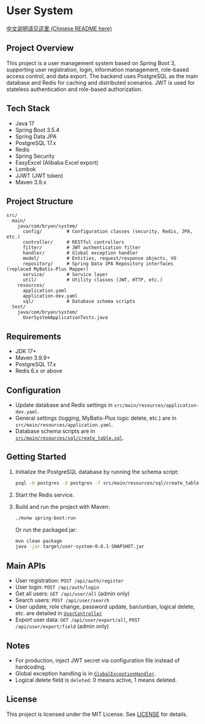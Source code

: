 # User System

[中文说明请见这里 (Chinese README here)](./README_zh.md)

## Project Overview

This project is a user management system based on Spring Boot 3, supporting user registration, login, information management, role-based access control, and data export. The backend uses PostgreSQL as the main database and Redis for caching and distributed scenarios. JWT is used for stateless authentication and role-based authorization.

## Tech Stack

- Java 17
- Spring Boot 3.5.4
- Spring Data JPA
- PostgreSQL 17.x
- Redis
- Spring Security
- EasyExcel (Alibaba Excel export)
- Lombok
- JJWT (JWT token)
- Maven 3.9.x

## Project Structure

```
src/
  main/
    java/com/bryan/system/
      config/         # Configuration classes (security, Redis, JPA, etc.)
      controller/     # RESTful controllers
      filter/         # JWT authentication filter
      handler/        # Global exception handler
      model/          # Entities, request/response objects, VO
      repository/     # Spring Data JPA Repository interfaces (replaced MyBatis-Plus Mapper)
      service/        # Service layer
      util/           # Utility classes (JWT, HTTP, etc.)
    resources/
      application.yaml
      application-dev.yaml
      sql/            # Database schema scripts
  test/
    java/com/bryan/system/
      UserSystemApplicationTests.java
```

## Requirements

- JDK 17+
- Maven 3.9.9+
- PostgreSQL 17.x
- Redis 6.x or above

## Configuration

- Update database and Redis settings in `src/main/resources/application-dev.yaml`.
- General settings (logging, MyBatis-Plus logic delete, etc.) are in `src/main/resources/application.yaml`.
- Database schema scripts are in [`src/main/resources/sql/create_table.sql`](src/main/resources/sql/create_table.sql).

## Getting Started

1. Initialize the PostgreSQL database by running the schema script:

   ```sh
   psql -U postgres -d postgres -f src/main/resources/sql/create_table.sql
   ```
2. Start the Redis service.
3. Build and run the project with Maven:

   ```sh
   ./mvnw spring-boot:run
   ```

   Or run the packaged jar:

   ```sh
   mvn clean package
   java -jar target/user-system-0.0.1-SNAPSHOT.jar
   ```

## Main APIs

- User registration: `POST /api/auth/register`
- User login: `POST /api/auth/login`
- Get all users: `GET /api/user/all` (admin only)
- Search users: `POST /api/user/search`
- User update, role change, password update, ban/unban, logical delete, etc. are detailed in [`UserController`](src/main/java/com/bryan/system/controller/UserController.java)
- Export user data: `GET /api/user/export/all`, `POST /api/user/export/field` (admin only)

## Notes

- For production, inject JWT secret via configuration file instead of hardcoding.
- Global exception handling is in [`GlobalExceptionHandler`](src/main/java/com/bryan/system/handler/GlobalExceptionHandler.java).
- Logical delete field is `deleted`: 0 means active, 1 means deleted.

## License

This project is licensed under the MIT License.
See [LICENSE](LICENSE) for details.
